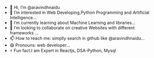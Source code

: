 - 👋 Hi, I’m @aravindhnaidu
- 👀 I’m interested in Web Developing,Python Programming and Artificial Intelligence...
- 🌱 I’m currently learning about Machine Learning and libraries...
- 💞️ I’m looking to collaborate on creative Websites with different frameworks ...
- 📫 How to reach me: simplly search in github like @aravindhnaidu...
- 😄 Pronouns: web developer...
- ⚡ Fun fact:I am Expert in Reactjs, DSA-Python, Mysql
             

<!---
aravindhnaidu/aravindhnaidu is a ✨ special ✨ repository because its `README.md` (this file) appears on your GitHub profile.
You can click the Preview link to take a look at your changes.
--->
